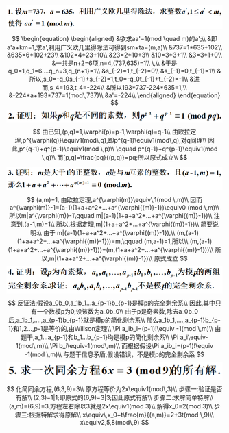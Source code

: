 ![image-20200512231608165](assets/image-20200512231608165.png)
$$
\begin{equation}
\begin{aligned}
&欲求aa'=1(mod \quad m)的a';\\
&即a'a+km=1,求a',利用广义欧几里得除法可得到sm+ta=(m,a)\\
&737=1*635+102\\
&635=6*102+23\\
&102=4*23+10\\
&23=2*10+3\\
&10=3*3+1\\
&3=3*1+0\\
&一共是n+2=6项,n=4,(737,635)=1\\
\,\\
&于是q_0=1,q_1=6....q_n=3,q_{n+1}=1\\
&s_{-2}=1,t_{-2}=0\\
&s_{-1}=0,t_{-1}=1\\
&所以,s_0=-q_0s_{-1}+s_{-2}=1,t_0=-q_0t_{-1}+t_{-2}=-1\\
&进而,s_4=193,t_4=-224\\
&所以193*737-224*635=1,\\
&-224*a+193*737=1(mod\,737)\\
&a'=-224\\
\end{aligned}
\end{equation}
$$
![image-20200512233540760](assets/image-20200512233540760.png)
$$
由已知,(p,q)=1,\varphi(p)=p-1,\varphi(q)=q-1\\
由欧拉定理,p^{\varphi(q)}\equiv1(mod\,q),即p^{q-1}\equiv1(mod\,q),对q同理\\
因此,p^{q-1}+q^{p-1}\equiv1(mod \,p)\\
\qquad p^{q-1}+q^{p-1}\equiv1(mod \,q)\\
而[p,q]=\frac{pq}{(p,q)}=pq;所以原式成立\\
$$

![image-20200514165546332](assets/image-20200514165546332.png)
$$
(a,m)=1,
由欧拉定理,a^{\varphi(m)}\equiv\,1(mod \,m)\\
因而a^{\varphi(m)}-1=(a-1)(1+a+a^2+...+a^{\varphi{(m)}-1})\equiv0 (mod \,m)\\
所以m|a^{\varphi(m)}-1\qquad m|(a-1)(1+a+a^2+...+a^{\varphi{(m)}-1})\\
注意到,(a-1,m)=1\\
所以,根据定理,m|(1+a+a^2+...+a^{\varphi{(m)}-1})\\
简要说明:\\
由于 m|(a-1)(1+a+a^2+...+a^{\varphi{(m)}-1}),\\
(m,(a-1)(1+a+a^2+...+a^{\varphi{(m)}-1}))=m,\qquad (m,a-1)=1,所以\\
(m,(a-1)(1+a+a^2+...+a^{\varphi{(m)}-1}))=(m,(1+a+a^2+...+a^{\varphi{(m)}-1}))\\
所以,m|(1+a+a^2+...+a^{\varphi{(m)}-1})\\
原式成立
$$
![image-20200514170928880](assets/image-20200514170928880.png)
$$
反证法;假设a_0b_0,a_1b_1...a_{p-1}b_{p-1}是模p的完全剩余系\\
因此,其中只有一个数模p为0,设该数为a_0b_0\\
由于p是奇素数,除去a_0b_0后,a_1b_1,....,a_{p-1}b_{p-1}就是模p的简化剩余系\\
那么a_1b_1,....,a_{p-1}b_{p-1}和1,2...,p-1是等价的,由Willson定理\\
\Pi a_ib_i=(p-1)!\equiv -1(mod \,m)\\
由题干,a_1...a_{p-1}和b_1...b_{p-1}均是模p的简化剩余系\\
\Pi a_i\equiv-1(mod\,m)\\
\Pi b_i\equiv-1(mod\,m)\\
而根据假设\Pi a_ib_i=(p-1)!\equiv -1(mod \,m)\\
与题干信息矛盾,假设错误，不是模p的完全剩余系
$$
![image-20200514171857354](assets/image-20200514171857354.png)
$$
化简同余方程,(6,3,9)=3\\
原方程等价为2x\equiv1(mod\,3)\\
步骤一:验证是否有解\\
(2,3)=1|1;即原式的(6,9)=3|3;因此原式有解\\
步骤二:求解简单特解\\
(a,m)=(6,9)=3,方程左右除以3就是2x\equiv1(mod 3)\\
解得x_0=2(mod 3)\\
步骤三:根据特解求得原解\\
x\equiv\,x_0+t\frac{m}{(a,m)}=2+3t(mod \,9)\\
x\equiv2,5,8(mod\,9)
$$
